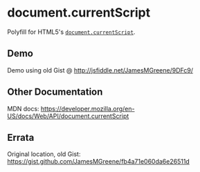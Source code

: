 # document.currentScript

Polyfill for HTML5's [`document.currentScript`](http://www.whatwg.org/specs/web-apps/current-work/multipage/dom.html#dom-document-currentscript).


## Demo

Demo using old Gist @ http://jsfiddle.net/JamesMGreene/9DFc9/


## Other Documentation

MDN docs: https://developer.mozilla.org/en-US/docs/Web/API/document.currentScript


## Errata

Original location, old Gist: https://gist.github.com/JamesMGreene/fb4a71e060da6e26511d
